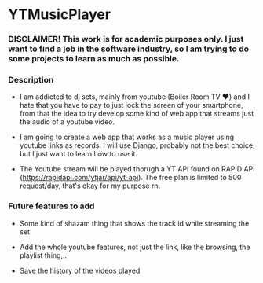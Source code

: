 # YTMusicPlayer

### DISCLAIMER! This work is for academic purposes only. I just want to find a job in the software industry, so I am trying to do some projects to learn as much as possible.

### Description

- I am addicted to dj sets, mainly from youtube (Boiler Room TV ❤) and I hate that you have to pay to just lock the screen of your smartphone, from that the idea to try develop some kind of web app that streams just the audio of a youtube video.

- I am going to create a web app that works as a music player using youtube links as records. I will use Django, probably not the best choice, but I just want to learn how to use it.

- The Youtube stream will be played thorugh a YT API found on RAPID API (https://rapidapi.com/ytjar/api/yt-api). The free plan is limited to 500 request/day, that's okay for my purpose rn.

### Future features to add

- Some kind of shazam thing that shows the track id while streaming the set

- Add the whole youtube features, not just the link, like the browsing, the playlist thing,..

- Save the history of the videos played
